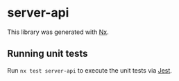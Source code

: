 
# server-api

This library was generated with [Nx](https://nx.dev).

## Running unit tests

Run `nx test server-api` to execute the unit tests via [Jest](https://jestjs.io).
